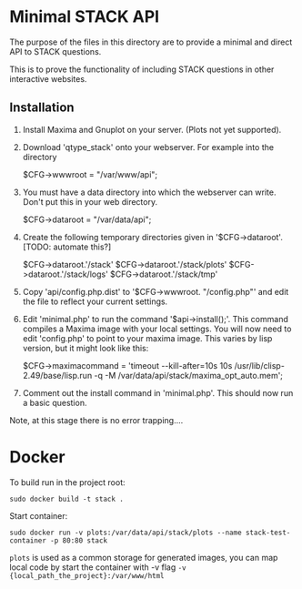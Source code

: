 # Minimal STACK API

The purpose of the files in this directory are to provide a minimal and direct API to STACK questions.

This is to prove the functionality of including STACK questions in other interactive websites.

## Installation

1. Install Maxima and Gnuplot on your server.  (Plots not yet supported).
1. Download 'qtype_stack' onto your webserver.  For example into the directory

    $CFG->wwwroot = "/var/www/api";

2. You must have a data directory into which the webserver can write.  Don't put this in your web directory.

    $CFG->dataroot = "/var/data/api";

3. Create the following temporary directories given in '$CFG->dataroot'.  [TODO: automate this?]

    $CFG->dataroot.'/stack'
    $CFG->dataroot.'/stack/plots'
    $CFG->dataroot.'/stack/logs'
    $CFG->dataroot.'/stack/tmp'

4. Copy 'api/config.php.dist' to '$CFG->wwwroot. "/config.php"' and edit the file to reflect your current settings.
5. Edit 'minimal.php' to run the command '$api->install();'.  This command compiles a Maxima image with your local settings. You will now need to edit 'config.php' to point to your maxima image.  This varies by lisp version, but it might look like this:

    $CFG->maximacommand = 'timeout --kill-after=10s 10s /usr/lib/clisp-2.49/base/lisp.run -q -M /var/data/api/stack/maxima_opt_auto.mem';

6. Comment out the install command in 'minimal.php'.  This should now run a basic question.


Note, at this stage there is no error trapping....

# Docker

To build run in the project root:
```
sudo docker build -t stack .
```

Start container:
```
sudo docker run -v plots:/var/data/api/stack/plots --name stack-test-container -p 80:80 stack
```

`plots` is used as a common storage for generated images, you can map local code by start the container with -v flag
`-v {local_path_the_project}:/var/www/html`
